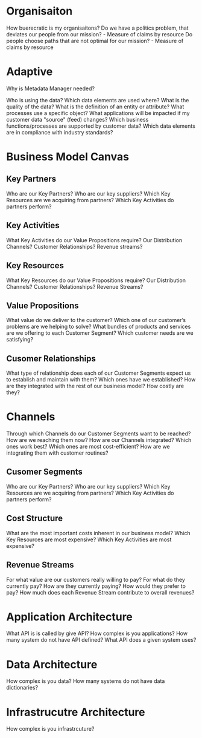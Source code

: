 
# Organisaiton

How buerecratic is my organisaitons?
Do we have a politics problem, that deviates our people from our mission? - Measure of claims by resource
Do people choose paths that are not optimal for our mission? - Measure of claims by resource

# Adaptive

Why is Metadata Manager needed?

Who is using the data?
Which data elements are used where?
What is the quality of the data?
What is the definition of an entity or attribute?
What processes use a specific object?
What applications will be impacted if my customer data "source" (feed) changes?
Which business functions/processes are supported by customer data?
Which data elements are in compliance with industry standards?


# Business Model Canvas

## Key Partners

Who are our Key Partners?
Who are our key suppliers?
Which Key Resources are we acquiring from partners?
Which Key Activities do partners perform?

## Key Activities

What Key Activities do our Value Propositions require?
Our Distribution Channels?
Customer Relationships?
Revenue streams?

## Key Resources

What Key Resources do our Value Propositions require?
Our Distribution Channels? Customer Relationships?
Revenue Streams?

## Value Propositions

What value do we deliver to the customer?
Which one of our customer’s problems are we helping to solve?
What bundles of products and services are we offering to each Customer Segment?
Which customer needs are we satisfying?

## Cusomer Relationships

What type of relationship does each of our Customer Segments expect us to establish and maintain with them? Which ones have we established?
How are they integrated with the rest of our business model?
How costly are they?

# Channels

Through which Channels do our Customer Segments
want to be reached?
How are we reaching them now?
How are our Channels integrated?
Which ones work best?
Which ones are most cost-efficient?
How are we integrating them with customer routines?

## Cusomer Segments

Who are our Key Partners?
Who are our key suppliers?
Which Key Resources are we acquiring from partners?
Which Key Activities do partners perform?

## Cost Structure

What are the most important costs inherent in our business model?
Which Key Resources are most expensive?
Which Key Activities are most expensive?

## Revenue Streams

For what value are our customers really willing to pay?
For what do they currently pay?
How are they currently paying?
How would they prefer to pay?
How much does each Revenue Stream contribute to overall revenues?

# Application Architecture

What API is is called by give API?
How complex is you applications?
How many system do not have API defined?
What API does a given system uses?

# Data Architecture

How complex is you data?
How many systems do not have data dictionaries?

# Infrastrucutre Architecture

How complex is you infrastrcuture?
